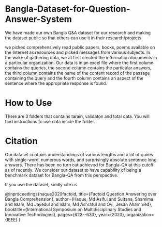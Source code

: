 # Bangla-Dataset-for-Question-Answer-System

We have made our own Bangla Q&A dataset for our research and making the dataset public so that others can use it in their research/projects.

we picked comprehensively read public papers, books, poems available on the Internet as resources and picked messages from various subjects. In the wake of gathering data, we at first created the information documents in a particular organization. Our data is in an excel file where the first column contains the queries, the second column contains the particular answers, the third column contains the name of the content record of the passage containing the query and the fourth column contains an aspect of the sentence where the appropriate response is found.


# How to Use

There are 3 folders that contains tarain, validaton and total data. You will find instructions to use data inside the folder.


# Citation

Our dataset contains understandings of various lengths and a lot of quires with single-word, numerous words, and surprisingly absolute sentence long answers. There has been no turn out achieved for Bangla-QA at this cutoff as of recently. We consider our dataset to have capability of being a benchmark dataset for Bangla-QA from this perspective. 

If you use the dataset, kindly cite us

@inproceedings{haque2020factoid,
  title={Factoid Question Answering over Bangla Comprehension},
  author={Haque, Md Asiful and Sultana, Shamima and Islam, Md Jayedul and Islam, Md Ashraful and Ovi, Jesan Ahammed},
  booktitle={International Symposium on Multidisciplinary Studies and Innovative Technologies},
  pages={623--630},
  year={2020},
  organization={IEEE}
}

